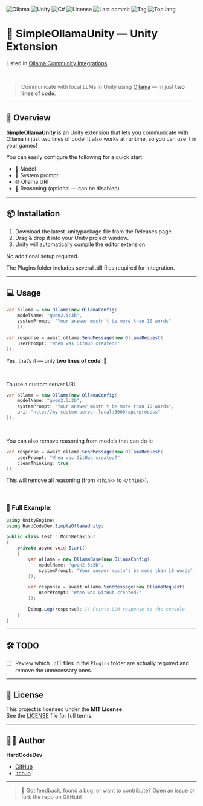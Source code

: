 ![Ollama](https://img.shields.io/badge/Ollama-%23000000?logo=Ollama)
![Unity](https://img.shields.io/badge/Unity-unity?logo=Unity&color=%23000000)
![C#](https://img.shields.io/badge/C%23-%23512BD4?logo=.NET)
![License](https://img.shields.io/github/license/HardCodeDev777/SimpleOllamaUnity?color=%2305991d)
![Last commit](https://img.shields.io/github/last-commit/HardCodeDev777/SimpleOllamaUnity?color=%2305991d)
![Tag](https://img.shields.io/github/v/tag/HardCodeDev777/SimpleOllamaUnity)
![Top lang](https://img.shields.io/github/languages/top/HardCodeDev777/SimpleOllamaUnity)

# 🦙 SimpleOllamaUnity — Unity Extension

Listed in [Ollama Community Integrations](https://github.com/ollama/ollama?tab=readme-ov-file#community-integrations)

&nbsp;

> Communicate with local LLMs in Unity using [Ollama](https://ollama.com) — in just **two lines of code**.

---

## 🚀 Overview

**SimpleOllamaUnity** is an Unity extension that lets you communicate with Ollama in just two lines of code!
It also works at runtime, so you can use it in your games!

You can easily configure the following for a quick start:
- 🤖 Model
- 📃 System prompt
- 🌐 Ollama URI
- 👀 Reasoning (optional — can be disabled)

---

## 📦 Installation

1. Download the latest .unitypackage file from the Releases page.
2. Drag & drop it into your Unity project window.
3. Unity will automatically compile the editor extension.

No additional setup required.

The Plugins folder includes several .dll files required for integration.

---

## 💻 Usage

```csharp
var ollama = new Ollama(new OllamaConfig(
    modelName: "qwen2.5:3b",
    systemPrompt: "Your answer mustn't be more than 10 words"
    ));

var response = await ollama.SendMessage(new OllamaRequest(
    userPrompt: "When was GitHub created?"
));
```

Yes, that’s it — only **two lines of code**! 🎉

&nbsp;

To use a custom server URI:

```csharp
var ollama = new Ollama(new OllamaConfig(
    modelName: "qwen2.5:3b",
    systemPrompt: "Your answer mustn't be more than 10 words",
    uri: "http://my-custom-server.local:3000/api/process"
)); 
```

&nbsp;

You can also remove reasoning from models that can do it:

```csharp
var response = await ollama.SendMessage(new OllamaRequest(
    userPrompt: "When was GitHub created?",
    clearThinking: true
));
```

This will remove all reasoning (from `<think>` to `</think>`).

&nbsp;
&nbsp;

### 🧪 Full Example:

```csharp
using UnityEngine;
using HardCodeDev.SimpleOllamaUnity;

public class Test : MonoBehaviour
{
    private async void Start()
    {
        var ollama = new OllamaBase(new OllamaConfig(
            modelName: "qwen2.5:3b",
            systemPrompt: "Your answer mustn't be more than 10 words"
        ));

        var response = await ollama.SendMessage(new OllamaRequest(
            userPrompt: "When was GitHub created?"
        ));

        Debug.Log(response); // Prints LLM response to the console
    }
}
```

---

## 🛠 TODO

- [ ] Review which `.dll` files in the `Plugins` folder are actually required and remove the unnecessary ones.

---

## 📄 License

This project is licensed under the **MIT License**.  
See the [LICENSE](LICENSE) file for full terms.

---

## 👨‍💻 Author

**HardCodeDev**  
- [GitHub](https://github.com/HardCodeDev777)  
- [Itch.io](https://hardcodedev.itch.io/)

---

> 💬 Got feedback, found a bug, or want to contribute? Open an issue or fork the repo on GitHub!
